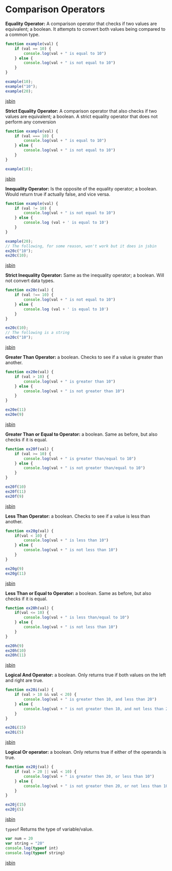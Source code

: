 # Comparison Operators

**Equality Operator:** A comparison operator that checks if two values are equivalent; a boolean. It attempts to convert both values being compared to a common type.
``` javascript
function example(val) {
    if (val == 10) {
        console.log(val + " is equal to 10")
    } else {
        console.log(val + " is not equal to 10")
    }
}

example(10);
example("10");
example(20);
```
[jsbin]()

**Strict Equality Operator:** A comparison operator that also checks if two values are equivalent; a boolean. A strict equality operator that does not perform any conversion
``` javascript
function example(val) {
    if (val === 10) {
        console.log(val + " is equal to 10")
    } else {
        console.log(val + " is not equal to 10")
    }
}

example(10);
```
[jsbin]()

**Inequality Operator:** Is the opposite of the equality operator; a boolean. Would return true if actually false, and vice versa. 
``` javascript
function example(val) {
    if (val != 10) {
        console.log(val + " is not equal to 10")
    } else {
        console.log (val + ' is equal to 10')
    }
}

example(20);
// The following, for some reason, won't work but it does in jsbin
ex20c("10");
ex20c(10);
```
[jsbin]()

**Strict Inequality Operator:** Same as the inequality operator; a boolean. Will not convert data types. 
``` javascript
function ex20c(val) {
    if (val !== 10) {
        console.log(val + " is not equal to 10")
    } else {
        console.log (val + ' is equal to 10')
    }
}

ex20c(10);
// The following is a string
ex20c("10");
```
[jsbin]()

**Greater Than Operator:** a boolean. Checks to see if a value is greater than another. 
``` javascript
function ex20e(val) {
    if (val > 10) {
        console.log(val + " is greater than 10")
    } else {
        console.log(val + " is not greater than 10")
    }
}

ex20e(11)
ex20e(9)
```
[jsbin]()

**Greater Than or Equal to Operator:** a boolean. Same as before, but also checks if it is equal. 
``` javascript
function ex20f(val) {
    if (val >= 10) {
        console.log(val + " is greater than/equal to 10")
    } else {
        console.log(val + " is not greater than/equal to 10")
    }
} 

ex20f(10)
ex20f(11)
ex20f(9)
```
[jsbin]()

**Less Than Operator:** a boolean. Checks to see if a value is less than another. 
``` javascript
function ex20g(val) {
    if(val < 10) {
        console.log(val + " is less than 10")
    } else {
        console.log(val + " is not less than 10")
    }
}

ex20g(9)
ex20g(11)
```
[jsbin]()

**Less Than or Equal to Operator:** a boolean. Same as before, but also checks if it is equal. 
``` javascript
function ex20h(val) {
    if(val <= 10) {
        console.log(val + " is less than/equal to 10")
    } else {
        console.log(val + " is not less than 10")
    }
}

ex20h(9)
ex20h(10)
ex20h(11)
```
[jsbin]()

**Logical And Operator:** a boolean. Only returns true if both values on the left and right are true.
``` javascript
function ex20i(val) {
    if (val > 10 && val < 20) {
        console.log(val + " is greater then 10, and less than 20")
    } else {
        console.log(val + " is not greater then 10, and not less than 20")
    }
}

ex20i(15)
ex20i(5)
```
[jsbin]()

**Logical Or operator:** a boolean. Only returns true if either of the operands is true.
``` javascript
function ex20j(val) {
    if (val > 20 || val < 10) {
        console.log(val + " is greater then 20, or less than 10")
    } else {
        console.log(val + " is not greater then 20, or not less than 10")
    }
}

ex20j(15)
ex20j(5)
```
[jsbin]()

`typeof` Returns the type of variable/value.
``` javascript
var num = 20
var string = "20"
console.log(typeof int)
console.log(typeof string)
```
[jsbin]()
